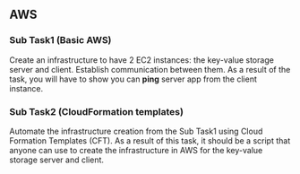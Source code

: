 ## AWS

### Sub Task1 (Basic AWS)
Create an infrastructure to have 2 EC2 instances: the key-value storage server and client. Establish communication between them.
As a result of the task, you will have to show you can **ping** server app from the client instance.

### Sub Task2 (CloudFormation templates)
Automate the infrastructure creation from the Sub Task1 using Cloud Formation Templates (CFT). As a result of this task,
it should be a script that anyone can use to create the infrastructure in AWS for the key-value storage server and client.
